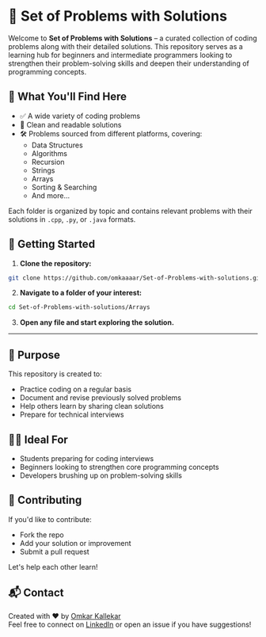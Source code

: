 # 📘 Set of Problems with Solutions

Welcome to **Set of Problems with Solutions** – a curated collection of coding problems along with their detailed solutions. This repository serves as a learning hub for beginners and intermediate programmers looking to strengthen their problem-solving skills and deepen their understanding of programming concepts.

## 🧠 What You'll Find Here

- ✅ A wide variety of coding problems
- 📝 Clean and readable solutions
- 🛠️ Problems sourced from different platforms, covering:
  - Data Structures
  - Algorithms
  - Recursion
  - Strings
  - Arrays
  - Sorting & Searching
  - And more...

Each folder is organized by topic and contains relevant problems with their solutions in `.cpp`, `.py`, or `.java` formats.

## 🚀 Getting Started

1. **Clone the repository:**

```bash
git clone https://github.com/omkaaaar/Set-of-Problems-with-solutions.git
```

2. **Navigate to a folder of your interest:**

```bash
cd Set-of-Problems-with-solutions/Arrays
```

3. **Open any file and start exploring the solution.**

---

## 🎯 Purpose

This repository is created to:

- Practice coding on a regular basis
- Document and revise previously solved problems
- Help others learn by sharing clean solutions
- Prepare for technical interviews

## 🧑‍💻 Ideal For

- Students preparing for coding interviews
- Beginners looking to strengthen core programming concepts
- Developers brushing up on problem-solving skills

## 🤝 Contributing

If you'd like to contribute:

- Fork the repo
- Add your solution or improvement
- Submit a pull request

Let's help each other learn!

## 📬 Contact

Created with ❤️ by [Omkar Kallekar](https://github.com/omkaaaar)  
Feel free to connect on [LinkedIn](https://www.linkedin.com/in/omkar-kallekar/) or open an issue if you have suggestions!
